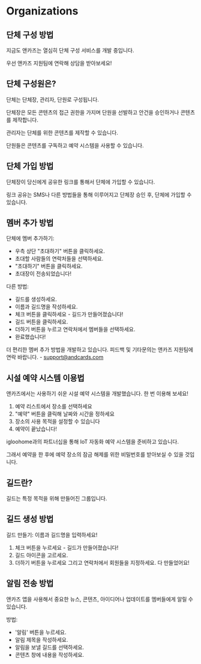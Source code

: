 # Organizations

## 단체 구성 방법

지금도 앤카즈는 열심히 단체 구성 서비스를 개발 중입니다.

우선 앤카즈 지원팀에 연락해 상담을 받아보세요!

## 단체 구성원은?

단체는 단체장, 관리자, 단원로 구성됩니다.

단체장은 모든 콘텐츠의 접근 권한을 가지며 단원을 선발하고 안건을 승인하거나 콘텐츠를 제작합니다.

관리자는 단체를 위한 콘텐츠를 제작할 수 있습니다.

단원들은 콘텐츠를 구독하고 예약 시스템을 사용할 수 있습니다. 

## 단체 가입 방법

단체장이 당신에게 공유한 링크를 통해서 단체에 가입할 수 있습니다.

링크 공유는 SMS나 다른 방법들을 통해 이루어지고 단체장 승인 후, 단체에 가입할 수 있습니다.

## 멤버 추가 방법

단체에 멤버 추가하기:

* 우측 상단 "초대하기" 버튼을 클릭하세요.
* 초대할 사람들의 연락처들을 선택하세요.
* "초대하기" 버튼을 클릭하세요.
* 초대장이 전송되었습니다!

다른 방법:

* 길드를 생성하세요.
* 이름과 길드명을 작성하세요.
* 체크 버튼을 클릭하세요 - 길드가 만들어졌습니다!
* 길드 버튼을 클릭하세요.
* 더하기 버튼을 누르고 연락처에서 멤버들을 선택하세요.
* 완료했습니다!

더 편리한 멤버 추가 방법을 개발하고 있습니다. 피드백 및 기타문의는 앤카즈 지원팀에 연락 바랍니다. - support@andcards.com

## 시설 예약 시스템 이용법

앤카즈에서는 사용하기 쉬운 시설 예약 시스템을 개발했습니다. 한 번 이용해 보세요!

1. 예약 리스트에서 장소를 선택하세요
2. "예약" 버튼을 클릭해 날짜와 시간을 정하세요
3. 장소의 사용 목적을 설정할 수 있습니다
4. 예약이 끝났습니다!

igloohome과의 파트너십을 통해 IoT 자동화 예약 시스템을 준비하고 있습니다.

그래서 예약을 한 후에 예약 장소의 잠금 해제를 위한 비밀번호를 받아보실 수 있을 것입니다. 

## 길드란?

길드는 특정 목적을 위해 만들어진 그룹입니다.

## 길드 생성 방법

길드 만들기: 이름과 길드명을 입력하세요!

1. 체크 버튼을 누르세요 - 길드가 만들어졌습니다!
2. 길드 아이콘을 고르세요.
3. 더하기 버튼을 누르세요 그리고 연락처에서 회원들을 지정하세요. 다 만들었어요!

## 알림 전송 방법

앤카즈 앱을 사용해서 중요한 뉴스, 콘텐츠, 아이디어나 업데이트를 멤버들에게 알릴 수 있습니다.

방법:

* '알림' 버튼을 누르세요.
* 알림 제목을 작성하세요.
* 알림을 보낼 길드를 선택하세요.
* 콘텐츠 창에 내용을 작성하세요.


